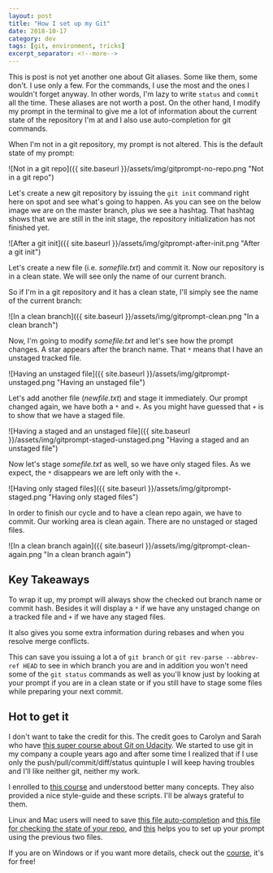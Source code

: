 ```yaml
---
layout: post
title: "How I set up my Git"
date: 2018-10-17
category: dev
tags: [git, environment, tricks]
excerpt_separator: <!--more-->
---
```

This is post is not yet another one about Git aliases. Some like them, some don't. I use only a few. For the commands, I use the most and the ones I wouldn't forget anyway. In other words, I'm lazy to write `status` and `commit` all the time. These aliases are not worth a post. On the other hand, I modify my prompt in the terminal to give me a lot of information about the current state of the repository I'm at and I also use auto-completion for git commands.
<!--more-->

When I'm not in a git repository, my prompt is not altered. This is the default state of my prompt:

![Not in a git repo]({{ site.baseurl }}/assets/img/gitprompt-no-repo.png "Not in a git repo")

Let's create a new git repository by issuing the `git init` command right here on spot and see what's going to happen. As you can see on the below image we are on the master branch, plus we see a hashtag. That hashtag shows that we are still in the init stage, the repository initialization has not finished yet.

![After a git init]({{ site.baseurl }}/assets/img/gitprompt-after-init.png "After a git init")

Let's create a new file (i.e. _somefile.txt_) and commit it. Now our repository is in a clean state. We will see only the name of our current branch.

So if I'm in a git repository and it has a clean state, I'll simply see the name of the current branch:

![In a clean branch]({{ site.baseurl }}/assets/img/gitprompt-clean.png "In a clean branch")

Now, I'm going to modify _somefile.txt_ and let's see how the prompt changes. A star appears after the branch name. That `*` means that I have an unstaged tracked file.

![Having an unstaged file]({{ site.baseurl }}/assets/img/gitprompt-unstaged.png "Having an unstaged file")

Let's add another file (_newfile.txt_) and stage it immediately. Our prompt changed again, we have both a `*` and `+`. As you might have guessed that `+` is to show that we have a staged file.

![Having a staged and an unstaged file]({{ site.baseurl }}/assets/img/gitprompt-staged-unstaged.png "Having a staged and an unstaged file")

Now let's stage _somefile.txt_ as well, so we have only staged files. As we expect, the `*` disappears we are left only with the `+`.

![Having only staged files]({{ site.baseurl }}/assets/img/gitprompt-staged.png "Having only staged files")

In order to finish our cycle and to have a clean repo again, we have to commit. Our working area is clean again. There are no unstaged or staged files.

![In a clean branch again]({{ site.baseurl }}/assets/img/gitprompt-clean-again.png "In a clean branch again")

## Key Takeaways

To wrap it up, my prompt will always show the checked out branch name or commit hash. Besides it will display a `*` if we have any unstaged change on a tracked file and `+` if we have any staged files.

It also gives you some extra information during rebases and when you resolve merge conflicts.

This can save you issuing a lot a of `git branch` or `git rev-parse --abbrev-ref HEAD` to see in which branch you are and in addition you won't need some of the `git status` commands as well as you'll know just by looking at your prompt if you are in a clean state or if you still have to stage some files while preparing your next commit.

## Hot to get it

I don't want to take the credit for this. The credit goes to Carolyn and Sarah who have [this super course about Git on Udacity](https://classroom.udacity.com/courses/ud775). We started to use git in my company a couple years ago and after some time I realized that if I use only the push/pull/commit/diff/status quintuple I will keep having troubles and I'll like neither git, neither my work.

I enrolled to [this course](https://classroom.udacity.com/courses/ud775) and understood better many concepts. They also provided a nice style-guide and these scripts. I'll be always grateful to them.

Linux and Mac users will need to save [this file auto-completion](https://raw.githubusercontent.com/git/git/master/contrib/completion/git-completion.bash) and [this file for checking the state of your repo](https://raw.githubusercontent.com/git/git/master/contrib/completion/git-prompt.sh), and [this](https://www.udacity.com/api/nodes/3341718587/supplemental_media/bash-profile-course/download?_ga=1.37232743.672083044.1467344711) helps you to set up your prompt using the previous two files.

If you are on Windows or if you want more details, check out the [course](https://classroom.udacity.com/courses/ud775), it's for free!